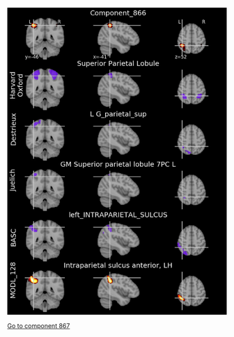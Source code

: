 


![866](preliminary/866.jpg "Component 866")

[Go to component 867](https://parietal-inria.github.io/MODL_atlas/1024/867 "Component 867")